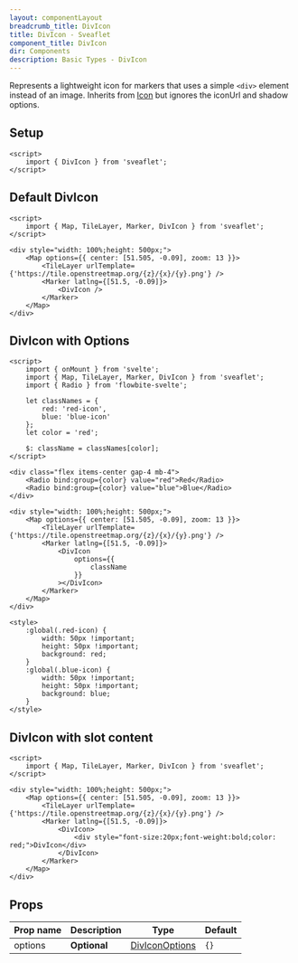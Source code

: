 ```yaml
---
layout: componentLayout
breadcrumb_title: DivIcon
title: DivIcon - Sveaflet
component_title: DivIcon
dir: Components
description: Basic Types - DivIcon
---
```


Represents a lightweight icon for markers that uses a simple `<div>` element instead of an image. Inherits from [Icon](https://leafletjs.com/reference.html#icon) but ignores the iconUrl and shadow options.

## Setup

```svelte example csr hideOutput
<script>
	import { DivIcon } from 'sveaflet';
</script>
```

## Default DivIcon

```svelte example csr
<script>
	import { Map, TileLayer, Marker, DivIcon } from 'sveaflet';
</script>

<div style="width: 100%;height: 500px;">
	<Map options={{ center: [51.505, -0.09], zoom: 13 }}>
		<TileLayer urlTemplate={'https://tile.openstreetmap.org/{z}/{x}/{y}.png'} />
		<Marker latlng={[51.5, -0.09]}>
			<DivIcon />
		</Marker>
	</Map>
</div>
```

## DivIcon with Options

```svelte example csr
<script>
	import { onMount } from 'svelte';
	import { Map, TileLayer, Marker, DivIcon } from 'sveaflet';
	import { Radio } from 'flowbite-svelte';

	let classNames = {
		red: 'red-icon',
		blue: 'blue-icon'
	};
	let color = 'red';

	$: className = classNames[color];
</script>

<div class="flex items-center gap-4 mb-4">
	<Radio bind:group={color} value="red">Red</Radio>
	<Radio bind:group={color} value="blue">Blue</Radio>
</div>

<div style="width: 100%;height: 500px;">
	<Map options={{ center: [51.505, -0.09], zoom: 13 }}>
		<TileLayer urlTemplate={'https://tile.openstreetmap.org/{z}/{x}/{y}.png'} />
		<Marker latlng={[51.5, -0.09]}>
			<DivIcon
				options={{
					className
				}}
			></DivIcon>
		</Marker>
	</Map>
</div>

<style>
	:global(.red-icon) {
		width: 50px !important;
		height: 50px !important;
		background: red;
	}
	:global(.blue-icon) {
		width: 50px !important;
		height: 50px !important;
		background: blue;
	}
</style>
```

## DivIcon with slot content

```svelte example csr
<script>
	import { Map, TileLayer, Marker, DivIcon } from 'sveaflet';
</script>

<div style="width: 100%;height: 500px;">
	<Map options={{ center: [51.505, -0.09], zoom: 13 }}>
		<TileLayer urlTemplate={'https://tile.openstreetmap.org/{z}/{x}/{y}.png'} />
		<Marker latlng={[51.5, -0.09]}>
			<DivIcon>
				<div style="font-size:20px;font-weight:bold;color: red;">DivIcon</div>
			</DivIcon>
		</Marker>
	</Map>
</div>
```

## Props

| Prop name | Description  | Type                                                                  | Default |
| --------- | ------------ | --------------------------------------------------------------------- | ------- |
| options   | **Optional** | [DivIconOptions](https://leafletjs.com/reference.html#divicon-option) | `{}`    |
